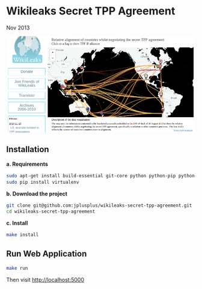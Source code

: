 Wikileaks Secret TPP Agreement
==============================

Nov 2013

[![Screenshot](screenshot.png)](http://wikileaks.org/US-Australia-isolated-in-TPP.html)

## Installation

**a. Requirements**
```bash
sudo apt-get install build-essential git-core python python-pip python-dev
sudo pip install virtualenv
```

**b.  Download the project**
```bash
git clone git@github.com:jplusplus/wikileaks-secret-tpp-agreement.git
cd wikileaks-secret-tpp-agreement
```

**c. Install**
```bash
make install
```

## Run Web Application
```bash
make run
```

Then visit [http://localhost:5000](http://localhost:5000)
